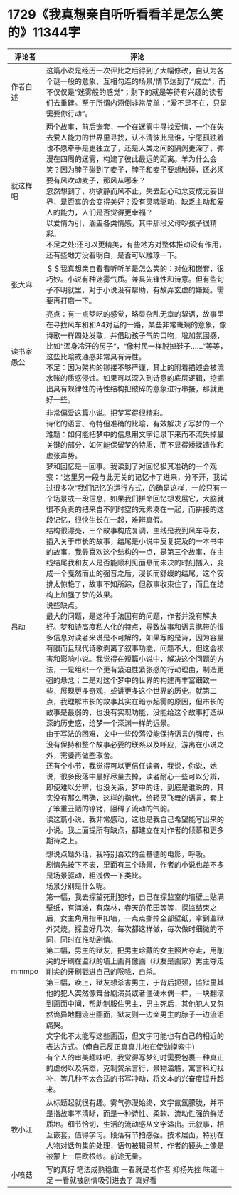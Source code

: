 # 1729《我真想亲自听听看看羊是怎么笑的》11344字

评论者 | 评论 |
|---|---|
作者自述|这篇小说是经历一次评比之后得到了大幅修改，自认为各个谜一般的意象、互相勾连的场景/情节达到了“成立”，而不仅仅是“迷雾般的感觉”；剩下的就是等待有兴趣的读者们去重建。至于所谓内涵倒非常简单：“爱不是不在，只是需要你行动”。
就这样吧|两个故事，前后嵌套，一个在迷雾中寻找爱情，一个在失去爱人能力的世界里寻找，认不清彼此是谁，宁愿孤独着也不愿牵手是更独立了，还是人类之间的隔阂更深了，弥漫在四周的迷雾，构建了彼此最远的距离。羊为什么会笑？因为脖子碰到了麦子，脖子和麦子要想触碰，还必须要有风吹动麦子，那风从哪来？<br/>忽然想到了，树欲静而风不止，失去起心动念变成无妄世界，是否真的会变得美好？没有灵魂驱动，缺乏主动和爱人的能力，人们是否觉得更幸福？<br/>以爱情为引，涵盖各类情感，其中那段父母吵孩子很精彩。<br/>不足之处:还可以更精美，有些地方对整体推动没有作用，还有些地方没看明白，是否可以雕琢一下。
张大麻|＄＄我真想亲自看看听听羊是怎么笑的：对位和嵌套，很巧妙。小说有种迷雾气质。兼具先锋性和诗意。但有些句子不明就里，对于小说没有帮助，有故弄玄虚的嫌疑。需要再打磨一下。
读书家愚公|亮点：有一点梦呓的感觉，略显杂乱无章的絮语，故事里在寻找风车和和A4对话的一路，某些非常斑斓的意象，像诗歌一样四处发散，并借助孩子气的口吻，增加氛围感，比如“浑身冷汗的房子”，“像村民一样脱掉鞋子……”等等，这些比喻或通感非常具有诗性。<br/>不足：因为架构的铆接不够严谨，其上的附着描述会被流水账的质感侵蚀。如果可以深入到诗意的底层逻辑，挖掘出具有规律性的诗性结构把破碎的意象进行串接，那就更好一些。
吕动|非常偏爱这篇小说。把梦写得很精彩。<br/>诗化的语言、奇特但准确的比喻，有效解决了写梦的一个难题：如何能把梦中的信息用文字记录下来而不流失掉最关键的部分，如何能保留梦的特质，而不显得矫揉造作和虚张声势。<br/>梦和回忆是一回事。我读到了对回忆极其准确的一个观察：“这里另一段与此无关的记忆卡了进来，分不开，我试过很多次”我们记忆的运行方式，的确是这样，一般只有一个场景或一段信息，如果我们拼命回忆想发展它，大脑就很不负责的把来自不同时空的元素凑在一起，而拼接的这段记忆，很快生长在一起，难辨真假。<br/>结构很漂亮，三个故事构成复调，主线是我到风车寻友，插入关于市长的故事，结尾是小说中反复提及的一本书中的故事。我最喜欢这个结构的一点，是第三个故事，在主线结尾我和友人是否能顺利见面悬而未决的时刻插入，变成一个戛然而止的强音之后，漫长而舒缓的结尾，这个安排太惊艳了，故事不知所踪，但叙事收束住了，而且在结构上加强了梦的效果。<br/>说些缺点。<br/>最大的问题，是这种手法固有的问题，作者并没有解决好。梦和诗高度私人化的特点，导致故事和语言携带的很多信息对读者来说是不可解的，如果写的是诗，因为容量有限而且现代诗歌剥离了叙事功能，问题不大，但这会损害和影响小说。我觉得在短篇小说中，解决这个问题的方法，一是组织一个更有紧迫性紧张感的行动理由，制造更强的悬念；二是对这个梦中的世界的构建再丰富细致一些，展现更多奇观，或讲更多这个世界的历史。就第二点，我理解市长的故事其实在暗示起雾的原因，但市长的故事是最弱的，也没有实现功能，没能给这个故事打造纵深的历史感，给梦一个深渊一样的远景。<br/>由于写法的困难，文中一些段落没能保持语言的强度，也没有保持和整个故事必要的联系以及呼应，游离在小说之外，需要再做些取舍。<br/>还有个小节，我觉得可以更信任读者，我说，你说，她说，很多段落中最好尽量去掉，读者耐心一些可以分辨，即使难以分辨，也没关系，梦中的话，到底是谁说的，其实没有那么明确，这样的指代，给轻灵飞舞的语言，套上了笨重丑陋的镣铐，阻碍了流动的气韵。<br/>读这篇小说，我非常感动，这也是我自己希望能写出来的小说。我上面提所有缺点，都建立在对作者的倾慕和更多期待之上。
mmmpo| 想说点题外话，我特别喜欢的金基德的电影，呼吸。<br/>剧情先按下不表，里面有三个场景，作者的小说也差不多是场景驱动，粗浅做一下类比。<br/>场景分别是什么呢。<br/>第一幅，我去探望死刑犯时，自己在探监室的墙壁上贴满壁纸，有海滩，有森林，春天的花田等等，探监结束之后，女主角用指甲扣墙，一点点撕掉全部壁纸，拿到监狱外焚烧。探监好几次，每次都这样做，每次做时细微的不同，同时在推动剧情。<br/>第二幅，男主的狱友，把男主珍藏的女主照片夺走，用削尖的牙刷在监狱的墙上画肖像画（狱友是画家）男主夺走削尖的牙刷戳进自己的喉咙，自杀。<br/>第三幅，晚上，狱友想杀害男主，于背后扼颈，监狱里其他的犯人突然像舞台剧演员或者僵硬木偶一样，一块翻滚到画面中间，帮助制服住男主，男主死后，其他犯人又忽然诡异地翻滚出画面，狱友则一边亲男主的脖子一边流泪痛哭。<br/>文字化不太能写这些画面，但文字可能也有自己的相近的表达方式。（俺自己反正真真儿地在使劲摸索中）<br/>有个人的审美趣味吧，我觉得写梦幻时需要包裹一种真正的虚弱以及病态，克制赘余言行，景物滥觞，寓言科幻找补，等几种不太合适的书写冲动，将文本的兴奋度提升起来。
牧小江|从标题起就很有趣。雾气弥漫始终，文字氤氲朦胧，并不是指故事不清晰，而是一种诗性、柔软、流动性强的鲜活质地。细节恰切，生活的流动感从文字溢出。元叙事，相互嵌套，值得学习。段落有节拍感强。技术层面，特别在人物对话句集的处理，语句被辑录前，作者的镜头上像是被蒙上一层欧根纱。前途无量。
小喷菇|写的真好 笔法成熟稳重 一看就是老作者 抑扬先挫 味道十足 一看就被剧情吸引进去了 真好看